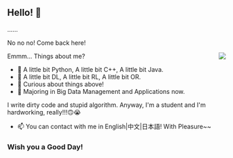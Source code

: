 ## Hello! 👋

......

No no no! Come back here!
<!--
**uhSuiL/uhSuiL** is a ✨ _special_ ✨ repository because its `README.md` (this file) appears on your GitHub profile.

Here are some ideas to get you started:

- 🔭 I’m currently working on ...
- 🌱 I’m currently learning ...
- 👯 I’m looking to collaborate on ...
- 🤔 I’m looking for help with ...
- 💬 Ask me about ...
- 📫 How to reach me: ...
- 😄 Pronouns: ...
- ⚡ Fun fact: ...
-->
<img align="right" src="https://github-readme-stats.vercel.app/api?username=uhSuiL&show_icons=true" />

Emmm... Things about me?
- 🌱 A little bit Python, A little bit C++, A little bit Java.
- 🌱 A little bit DL, A little bit RL, A little bit OR.
- 🔭 Curious about things above!
- 🔭 Majoring in Big Data Management and Applications now.
  
I write dirty code and stupid algorithm. Anyway, I'm a student and I'm hardworking, really!!!🙃😭

- 📫 You can contact with me in English|中文|日本語! With Pleasure~~

### Wish you a Good Day!
